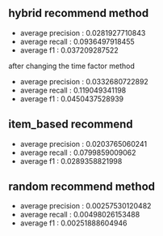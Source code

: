 ## hybrid recommend method
- average precision : 0.0281927710843
- average recall : 0.0936497918455
- average f1 : 0.037209287522

after changing the time factor method
- average precision : 0.0332680722892
- average recall : 0.119049341198
- average f1 : 0.0450437528939


## item_based recommend
- average precision : 0.0203765060241
- average recall : 0.0799859009062
- average f1 : 0.0289358821998

## random recommend method
- average precision : 0.00257530120482
- average recall : 0.00498026153488
- average f1 : 0.00251888604946